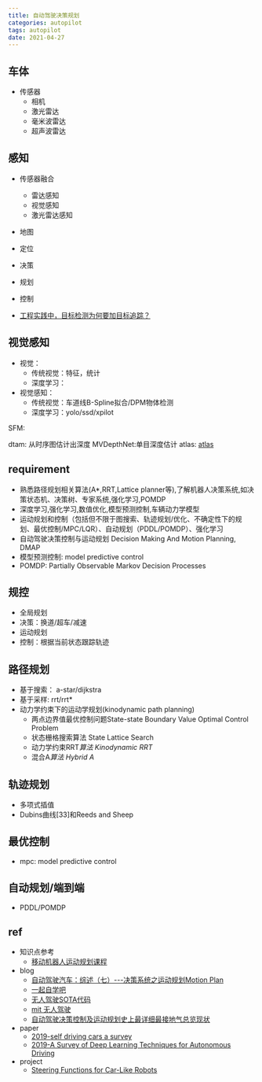 ```yaml
---
title: 自动驾驶决策规划
categories: autopilot
tags: autopilot
date: 2021-04-27
---
```


## 车体

- 传感器
    - 相机
    - 激光雷达
    - 毫米波雷达
    - 超声波雷达

## 感知

- 传感器融合
    - 雷达感知
    - 视觉感知
    - 激光雷达感知

- 地图
- 定位

- 决策
- 规划
- 控制


- [工程实践中，目标检测为何要加目标追踪？](https://zhuanlan.zhihu.com/p/70268783)

## 视觉感知

- 视觉：
    - 传统视觉：特征，统计
    - 深度学习：
- 视觉感知：
    - 传统视觉：车道线B-Spline拟合/DPM物体检测
    - 深度学习：yolo/ssd/xpilot



SFM:

dtam: 从时序图估计出深度
MVDepthNet:单目深度估计
atlas: [atlas](https://github.com/magicleap/Atlas)



## requirement

- 熟悉路径规划相关算法(A*,RRT,Lattice planner等),了解机器人决策系统,如决策状态机、决策树、专家系统,强化学习,POMDP
- 深度学习,强化学习,数值优化,模型预测控制,车辆动力学模型
- 运动规划和控制（包括但不限于图搜索、轨迹规划/优化、不确定性下的规划、最优控制/MPC/LQR）、自动规划（PDDL/POMDP）、强化学习
- 自动驾驶决策控制与运动规划 Decision Making And Motion Planning, DMAP
- 模型预测控制: model predictive control
- POMDP: Partially Observable Markov Decision Processes

## 规控

- 全局规划
- 决策：换道/超车/减速
- 运动规划
- 控制：根据当前状态跟踪轨迹

## 路径规划

- 基于搜索： a-star/dijkstra
- 基于采样: rrt/rrt*
- 动力学约束下的运动学规划(kinodynamic path planning)
    - 两点边界值最优控制问题State-state Boundary Value Optimal Control Problem
    - 状态栅格搜索算法 State Lattice Search
    - 动力学约束RRT*算法 Kinodynamic RRT*
    - 混合A*算法 Hybrid A*

## 轨迹规划

- 多项式插值
- Dubins曲线[33]和Reeds and Sheep

## 最优控制

- mpc: model predictive control

## 自动规划/端到端

- PDDL/POMDP

## ref

- 知识点参考
    - [移动机器人运动规划课程](https://zhuanlan.zhihu.com/p/82784940)
- blog
    - [自动驾驶汽车：综述（七）---决策系统之运动规划Motion Plan](https://zhuanlan.zhihu.com/p/59794261)
    - [一起自学吧](https://www.17zixueba.com/thread-9088-1-1.html)
    - [无人驾驶SOTA代码](https://zhuanlan.zhihu.com/p/59769293)
    - [mit 无人驾驶](https://deeplearning.mit.edu/)
    - [自动驾驶决策控制及运动规划史上最详细最接地气总览现状](https://zhuanlan.zhihu.com/p/260707853)
- paper
    - [2019-self driving cars a survey](https://arxiv.org/abs/1901.04407)
    - [2019-A Survey of Deep Learning Techniques for Autonomous Driving](https://arxiv.org/abs/1910.07738)
- project
    - [Steering Functions for Car-Like Robots](https://github.com/hbanzhaf/steering_functions)